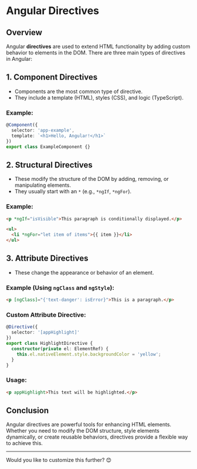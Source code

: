 # Angular Directives

## Overview
Angular **directives** are used to extend HTML functionality by adding custom behavior to elements in the DOM. There are three main types of directives in Angular:

## 1. Component Directives
- Components are the most common type of directive.
- They include a template (HTML), styles (CSS), and logic (TypeScript).

### Example:
```typescript
@Component({
  selector: 'app-example',
  template: `<h1>Hello, Angular!</h1>`
})
export class ExampleComponent {}
```

## 2. Structural Directives
- These modify the structure of the DOM by adding, removing, or manipulating elements.
- They usually start with an `*` (e.g., `*ngIf`, `*ngFor`).

### Example:
```html
<p *ngIf="isVisible">This paragraph is conditionally displayed.</p>
```
```html
<ul>
  <li *ngFor="let item of items">{{ item }}</li>
</ul>
```

## 3. Attribute Directives
- These change the appearance or behavior of an element.

### Example (Using `ngClass` and `ngStyle`):
```html
<p [ngClass]="{'text-danger': isError}">This is a paragraph.</p>
```

### Custom Attribute Directive:
```typescript
@Directive({
  selector: '[appHighlight]'
})
export class HighlightDirective {
  constructor(private el: ElementRef) {
    this.el.nativeElement.style.backgroundColor = 'yellow';
  }
}
```

### Usage:
```html
<p appHighlight>This text will be highlighted.</p>
```

## Conclusion
Angular directives are powerful tools for enhancing HTML elements. Whether you need to modify the DOM structure, style elements dynamically, or create reusable behaviors, directives provide a flexible way to achieve this.

---
Would you like to customize this further? 😊

